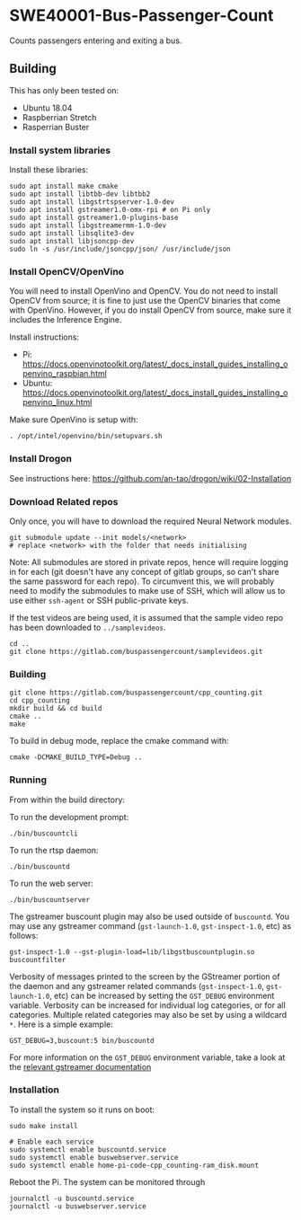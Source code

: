 # SWE40001-Bus-Passenger-Count

Counts passengers entering and exiting a bus.

## Building

This has only been tested on:
- Ubuntu 18.04
- Raspberrian Stretch
- Rasperrian Buster

### Install system libraries
Install these libraries:

```
sudo apt install make cmake
sudo apt install libtbb-dev libtbb2
sudo apt install libgstrtspserver-1.0-dev
sudo apt install gstreamer1.0-omx-rpi # on Pi only
sudo apt install gstreamer1.0-plugins-base
sudo apt install libgstreamermm-1.0-dev
sudo apt install libsqlite3-dev
sudo apt install libjsoncpp-dev
sudo ln -s /usr/include/jsoncpp/json/ /usr/include/json
```

### Install OpenCV/OpenVino
You will need to install OpenVino and OpenCV. You do not need to install OpenCV from source; it is fine to just use the OpenCV binaries that come with OpenVino. However, if you do install OpenCV from source, make sure it includes the Inference Engine.

Install instructions:
- Pi: https://docs.openvinotoolkit.org/latest/_docs_install_guides_installing_openvino_raspbian.html
- Ubuntu: https://docs.openvinotoolkit.org/latest/_docs_install_guides_installing_openvino_linux.html

Make sure OpenVino is setup with:
```
. /opt/intel/openvino/bin/setupvars.sh 
```

### Install Drogon
See instructions here:
https://github.com/an-tao/drogon/wiki/02-Installation

### Download Related repos
Only once, you will have to download the required Neural Network modules.

```
git submodule update --init models/<network>
# replace <network> with the folder that needs initialising
```

Note: All submodules are stored in private repos, hence will require logging in for each (git doesn't have any concept of gitlab groups, so can't share the same password for each repo). To circumvent this, we will probably need to modify the submodules to make use of SSH, which will allow us to use either `ssh-agent` or SSH public-private keys.

If the test videos are being used, it is assumed that the sample video repo has been downloaded to `../samplevideos`.
```
cd ..
git clone https://gitlab.com/buspassengercount/samplevideos.git
```

### Building
```
git clone https://gitlab.com/buspassengercount/cpp_counting.git
cd cpp_counting
mkdir build && cd build
cmake ..
make
```

To build in debug mode, replace the cmake command with:
```
cmake -DCMAKE_BUILD_TYPE=Debug ..
```

### Running
From within the build directory:

To run the development prompt:
```
./bin/buscountcli
```

To run the rtsp daemon:
```
./bin/buscountd
```

To run the web server:
```
./bin/buscountserver
```

The gstreamer buscount plugin may also be used outside of `buscountd`. You may use any gstreamer command (`gst-launch-1.0`, `gst-inspect-1.0`, etc) as follows:
```
gst-inspect-1.0 --gst-plugin-load=lib/libgstbuscountplugin.so buscountfilter
```

Verbosity of messages printed to the screen by the GStreamer portion of the daemon and any gstreamer related commands (`gst-inspect-1.0`, `gst-launch-1.0`, etc) can be increased by setting the `GST_DEBUG` environment variable. Verbosity can be increased for individual log categories, or for all categories. Multiple related categories may also be set by using a wildcard `*`. Here is a simple example:
```
GST_DEBUG=3,buscount:5 bin/buscountd
```

For more information on the `GST_DEBUG` environment variable, take a look at the [relevant gstreamer documentation](https://gstreamer.freedesktop.org/documentation/tutorials/basic/debugging-tools.html#basic-tutorial-11-debugging-tools)


### Installation
To install the system so it runs on boot:

```
sudo make install

# Enable each service
sudo systemctl enable buscountd.service 
sudo systemctl enable buswebserver.service 
sudo systemctl enable home-pi-code-cpp_counting-ram_disk.mount
```

Reboot the Pi. The system can be monitored through 
```
journalctl -u buscountd.service
journalctl -u buswebserver.service
```